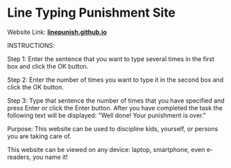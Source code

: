# Line Typing Punishment Site
Website Link: **[linepunish.github.io](https://linepunish.github.io/)**

INSTRUCTIONS: 

Step 1:
Enter the sentence that you want to type several times in the first box and click the OK button.

Step 2:
Enter the number of times you want to type it in the second box and click the OK button.

Step 3:
Type that sentence the number of times that you have specified and press Enter or click the Enter button.
After you have completed the task the following text will be displayed:
"Well done! Your punishment is over."

Purpose:
This website can be used to discipline kids, yourself, or persons you are taking care of.

This website can be viewed on any device: laptop, smartphone, even e-readers, you name it!
